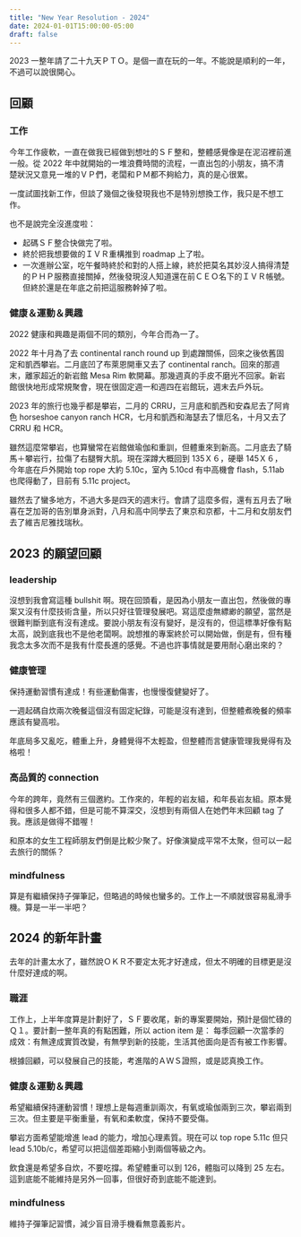 ```yaml
---
title: "New Year Resolution - 2024"
date: 2024-01-01T15:00:00-05:00
draft: false
---
```


2023 一整年請了二十九天ＰＴＯ。是個一直在玩的一年。不能說是順利的一年，不過可以說很開心。


## 回顧
### 工作
今年工作疲軟，一直在做我已經做到想吐的ＳＦ整和，整體感覺像是在泥沼裡前進一般。從 2022 年中就開始的一堆浪費時間的流程，一直出包的小朋友，搞不清楚狀況又意見一堆的ＶＰ們，老闆和ＰＭ都不夠給力，真的是心很累。

一度試圖找新工作，但談了幾個之後發現我也不是特別想換工作，我只是不想工作。

也不是說完全沒進度啦：
* 起碼ＳＦ整合快做完了啦。
* 終於把我想要做的ＩＶＲ重構推到 roadmap 上了啦。
* 一次進辦公室，吃午餐時終於和對的人搭上線，終於把莫名其妙沒人搞得清楚的ＰＨＰ服務直接關掉，然後發現沒人知道還在前ＣＥＯ名下的ＩＶＲ帳號。但終於還是在年底之前把這服務幹掉了啦。

### 健康＆運動＆興趣
2022 健康和興趣是兩個不同的類別，今年合而為一了。

2022 年十月為了去 continental ranch round up 到處蹭關係，回來之後依舊固定和凱西攀岩。二月底凹了布萊恩開車又去了 continental ranch。回來的那週末，離家超近的新岩館 Mesa Rim 軟開幕。那幾週真的手皮不磨光不回家。新岩館很快地形成常規聚會，現在很固定週一和週四在岩館玩，週末去戶外玩。

2023 年的旅行也幾乎都是攀岩，二月的 CRRU，三月底和凱西和安森尼去了阿肯色 horseshoe canyon ranch HCR，七月和凱西和海瑟去了懷厄名，十月又去了 CRRU 和 HCR。

雖然這麼常攀岩，也算蠻常在岩館做瑜伽和重訓，但體重來到新高。二月底去了騎馬＋攀岩行，拉傷了右腿臀大肌。現在深蹲大概回到 135Ｘ６，硬舉 145Ｘ６，
今年底在戶外開始 top rope 大約 5.10c，室內 5.10cd 有中高機會 flash，5.11ab 也爬得動了，目前有 5.11c project。

雖然去了蠻多地方，不過大多是四天的週末行。會請了這麼多假，還有五月去了啾喜在芝加哥的告別單身派對，八月和高中同學去了東京和京都，十二月和女朋友們去了維吉尼雅找瑞秋。


## 2023 的願望回顧

### leadership
沒想到我會寫這種 bullshit 啊。現在回頭看，是因為小朋友一直出包，然後做的專案又沒有什麼技術含量，所以只好往管理發展吧。寫這麼虛無縹緲的願望，當然是很難判斷到底有沒有達成。要說小朋友有沒有變好，是沒有的，但這標準好像有點太高，說到底我也不是他老闆啊。說想推的專案終於可以開始做，倒是有，但有種我念太多次而不是我有什麼長進的感覺。不過也許事情就是要用耐心磨出來的？

### 健康管理

保持運動習慣有達成！有些運動傷害，也慢慢復健變好了。

一週起碼自炊兩次晚餐這個沒有固定紀錄，可能是沒有達到，但整體煮晚餐的頻率應該有變高啦。

年底局多又亂吃，體重上升，身體覺得不太輕盈，但整體而言健康管理我覺得有及格啦！

### 高品質的 connection
今年的跨年，竟然有三個邀約。工作來的，年輕的岩友組，和年長岩友組。原本覺得和很多人都不錯，但是可能不算深交，沒想到有兩個人在她們年末回顧 tag 了我。應該是做得不錯喔！

和原本的女生工程師朋友們倒是比較少聚了。好像演變成平常不太聚，但可以一起去旅行的關係？

### mindfulness
算是有繼續保持子彈筆記，但略過的時候也蠻多的。工作上一不順就很容易亂滑手機。算是一半一半吧？


## 2024 的新年計畫

去年的計畫太水了，雖然說ＯＫＲ不要定太死才好達成，但太不明確的目標更是沒什麼好達成的啊。

### 職涯
工作上，上半年度算是計劃好了，ＳＦ要收尾，新的專案要開始，預計是個忙碌的Ｑ１。要計劃一整年真的有點困難，所以 action item 是：
每季回顧一次當季的成效：有無達成實質改變，有無學到新的技能，生活其他面向是否有被工作影響。

根據回顧，可以發展自己的技能，考進階的ＡＷＳ證照，或是認真換工作。

### 健康＆運動＆興趣
希望繼續保持運動習慣！理想上是每週重訓兩次，有氧或瑜伽兩到三次，攀岩兩到三次。但主要是平衡重量，有氧和柔軟度，保持不要受傷。

攀岩方面希望能增進 lead 的能力，增加心理素質。現在可以 top rope 5.11c 但只 lead 5.10b/c，希望可以把這個差距縮小到兩個等級之內。

飲食還是希望多自炊，不要吃撐。希望體重可以到 126，體脂可以降到 25 左右。這到底能不能維持是另外一回事，但很好奇到底能不能達到。

### mindfulness
維持子彈筆記習慣，減少盲目滑手機看無意義影片。




